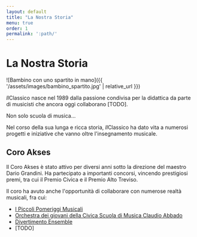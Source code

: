```yaml
---
layout: default
title: "La Nostra Storia"
menu: true
order: 1
permalink: ':path/'
---
```


# La Nostra Storia

![Bambino con uno spartito in mano]({{ '/assets/images/bambino_spartito.jpg' | relative_url }})

*Il*Classico nasce nel 1989 dalla passione condivisa per la didattica da parte di musicisti che ancora oggi collaborano [TODO].

Non solo scuola di musica...

Nel corso della sua lunga e ricca storia, *Il*Classico ha dato vita a numerosi progetti e iniziative che vanno oltre l'insegnamento musicale.

## Coro Akses
Il Coro Akses è stato attivo per diversi anni sotto la direzione del maestro Dario Grandini. Ha partecipato a importanti concorsi, vincendo prestigiosi premi, tra cui il Premio Civica e il Premio Alto Treviso.

Il coro ha avuto anche l'opportunità di collaborare con numerose realtà musicali, fra cui:
- [I Piccoli Pomeriggi Musicali](https://www.ipomeriggi.it/accademia-di-formazione-i-piccoli-pomeriggi-musicali-banner/)
- [Orchestra dei giovani della Civica Scuola di Musica Claudio Abbado](https://musica.fondazionemilano.eu/progetti/orchestre-e-gruppi-stabili/orchestra-dei-giovani)
- [Divertimento Ensemble](https://www.divertimentoensemble.it/)
- [TODO]


